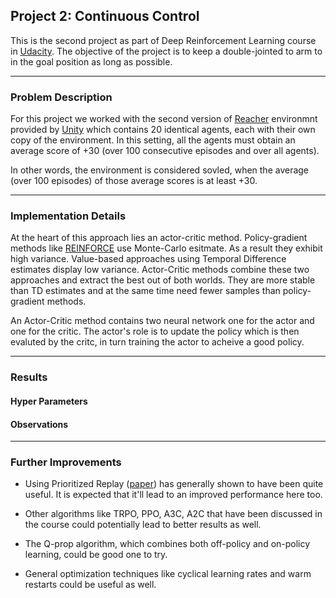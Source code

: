 ## Project 2: Continuous Control

This is the second project as part of Deep Reinforcement Learning course in [Udacity](https://www.udacity.com/course/deep-reinforcement-learning-nanodegree--nd893).
The objective of the project is to keep a double-jointed to arm to in the goal position as long as possible.

---

### Problem Description

For this project we worked with the second version of [Reacher](https://github.com/Unity-Technologies/ml-agents/blob/master/docs/Learning-Environment-Examples.md#reacher) environmnt provided by [Unity](https://github.com/Unity-Technologies)
which contains 20 identical agents, each with their own copy of the environment. In this setting, all the agents must obtain an average score of +30 (over 100 consecutive episodes and over all agents).

In other words, the environment is considered sovled,  when the average (over 100 episodes) of those average scores is at least +30.

---

### Implementation Details
At the heart of this approach lies an actor-critic method. Policy-gradient methods like [REINFORCE](http://www-anw.cs.umass.edu/~barto/courses/cs687/williams92simple.pdf) use Monte-Carlo esitmate.
As a result they exhibit high variance. Value-based approaches using Temporal Difference estimates display low variance. Actor-Critic methods combine these two
approaches and extract the best out of both worlds. They are more stable than TD estimates and at the same time need fewer samples than policy-gradient methods.

An Actor-Critic method contains two neural network one for the actor and one for the critic. The actor's role is to update the policy which is then 
evaluted by the critc, in turn training the actor to acheive a good policy. 

---

### Results

#### Hyper Parameters

#### Observations

---

### Further Improvements

- Using Prioritized Replay ([paper](https://arxiv.org/abs/1511.05952)) has generally shown to have been quite useful. It is expected that it'll lead to an improved performance here too.

- Other algorithms like TRPO, PPO, A3C, A2C that have been discussed in the course could potentially lead to better results as well.

- The Q-prop algorithm, which combines both off-policy  and on-policy learning, could be good one to try.

- General optimization techniques like cyclical learning rates and warm restarts could be useful as well.
